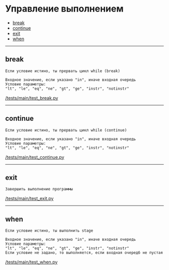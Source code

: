 # Управление выполнением

- [break](#break)
- [continue](#continue)
- [exit](#exit)
- [when](#when)

---

## **break**

```text
Если условие истино, ты прервать цикл while (break)

Входное значение, если указано "in", иначе входная очередь
Условие параметры:
"lt", "le", "eq", "ne", "gt", "ge", "instr", "notinstr"

```

[/tests/main/test_break.py](/tests/main/test_break.py)

---

## **continue**

```text
Если условие истино, ты прервать цикл while (continue)

Входное значение, если указано "in", иначе входная очередь
Условие параметры:
"lt", "le", "eq", "ne", "gt", "ge", "instr", "notinstr"

```

[/tests/main/test_continue.py](/tests/main/test_continue.py)

---

## **exit**

```text
Завершить выполнение программы
```

[/tests/main/test_exit.py](/tests/main/test_exit.py)

---

## **when**

```text
Если условие истино, ты выполнить stage

Входное значение, если указано "in", иначе входная очередь
Условие параметры:
"lt", "le", "eq", "ne", "gt", "ge", "instr", "notinstr"
Если условие не задано, то выполняется, если входная очередб не пустая

```

[/tests/main/test_when.py](/tests/main/test_when.py)

